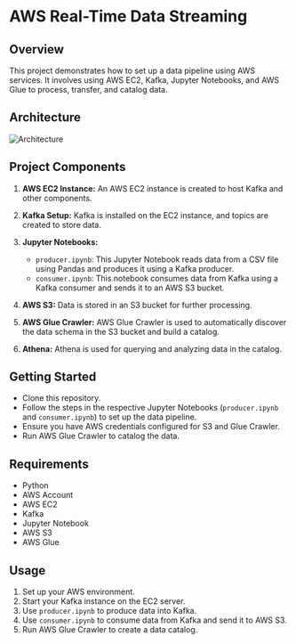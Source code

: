 # AWS Real-Time Data Streaming

## Overview
This project demonstrates how to set up a data pipeline using AWS services. It involves using AWS EC2, Kafka, Jupyter Notebooks, and AWS Glue to process, transfer, and catalog data.

## Architecture
![Architecture](https://github.com/qadeerbangash/AWS-Real-Time-Data-Streaming/assets/64665560/87e3a233-a52a-4e5b-9df2-4a7cf8498ea3)


## Project Components
1. **AWS EC2 Instance:** An AWS EC2 instance is created to host Kafka and other components.

2. **Kafka Setup:** Kafka is installed on the EC2 instance, and topics are created to store data.

3. **Jupyter Notebooks:**
   - `producer.ipynb`: This Jupyter Notebook reads data from a CSV file using Pandas and produces it using a Kafka producer.
   - `consumer.ipynb`: This notebook consumes data from Kafka using a Kafka consumer and sends it to an AWS S3 bucket.

4. **AWS S3:** Data is stored in an S3 bucket for further processing.

5. **AWS Glue Crawler:** AWS Glue Crawler is used to automatically discover the data schema in the S3 bucket and build a catalog.

6. **Athena:** Athena is used for querying and analyzing data in the catalog.

## Getting Started
- Clone this repository.
- Follow the steps in the respective Jupyter Notebooks (`producer.ipynb` and `consumer.ipynb`) to set up the data pipeline.
- Ensure you have AWS credentials configured for S3 and Glue Crawler.
- Run AWS Glue Crawler to catalog the data.

## Requirements
- Python
- AWS Account
- AWS EC2
- Kafka
- Jupyter Notebook
- AWS S3
- AWS Glue

## Usage
1. Set up your AWS environment.
2. Start your Kafka instance on the EC2 server.
3. Use `producer.ipynb` to produce data into Kafka.
4. Use `consumer.ipynb` to consume data from Kafka and send it to AWS S3.
5. Run AWS Glue Crawler to create a data catalog.

